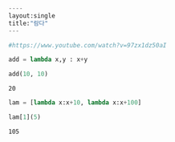 ```python
----
layout:single
title:"람다"
---
```


```python
#https://www.youtube.com/watch?v=97zx1dz50aI
```


```python
add = lambda x,y : x+y
```


```python
add(10, 10)
```




    20




```python
lam = [lambda x:x+10, lambda x:x+100]
```


```python
lam[1](5)
```




    105




```python

```
